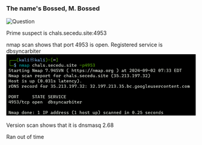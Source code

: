 ### The name's Bossed, M. Bossed
![Question](https://github.com/alexbravo17/SecEduCTF2024Writeup/blob/main/Week1/images/namesbossedmbossedq.png)

Prime suspect is chals.secedu.site:4953

nmap scan shows that port 4953 is open. Registered service is dbsyncarbiter
![nmap](https://github.com/alexbravo17/SecEduCTF2024Writeup/blob/main/Week1/images/namesbossed1.png)

Version scan shows that it is dnsmasq 2.68

Ran out of time